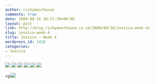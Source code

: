 ```yaml
---
author: rickymoorhouse
comments: true
date: 2009-09-16 20:27:59+00:00
layout: post
link: http://blog.rickymoorhouse.co.uk/2009/09/16/jessica-week-4/
slug: jessica-week-4
title: Jessica – Week 4
wordpress_id: 1418
categories:
- Jessica
---
```


[![](/ricky/images/jessica/04-1.png)](/ricky/images/jessica/04-1.jpg) [![](/ricky/images/jessica/04-2.png)](/ricky/images/jessica/04-2.jpg) [![](/ricky/images/jessica/04-3.png)](/ricky/images/jessica/04-3.jpg) [![](/ricky/images/jessica/04-4.png)](/ricky/images/jessica/04-4.jpg) [![](/ricky/images/jessica/04-5.png)](/ricky/images/jessica/04-5.jpg) [![](/ricky/images/jessica/04-7.png)](/ricky/images/jessica/04-7.jpg)


<p![](/ricky/images/jessica/04-6.jpg)
